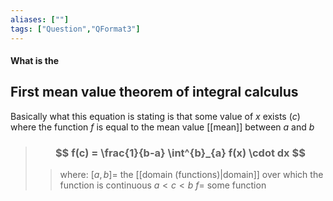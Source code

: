 ```yaml
---
aliases: [""]
tags: ["Question","QFormat3"]
---
```


#### What is the
## First mean value theorem of integral calculus
Basically what this equation is stating is that some value of $x$ exists ($c$) where the function $f$ is equal to the mean value [[mean]] between $a$ and $b$

> ### $$ f(c) = \frac{1}{b-a} \int^{b}_{a} f(x) \cdot dx $$ 
>> where:
>> $[a,b]=$ the [[domain (functions)|domain]] over which the function is continuous 
>> $a<c<b$
>> $f=$ some function

